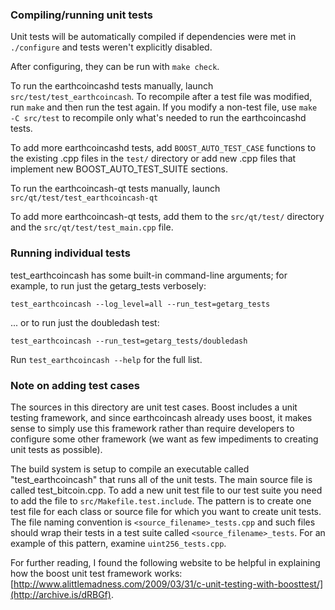 ### Compiling/running unit tests

Unit tests will be automatically compiled if dependencies were met in `./configure`
and tests weren't explicitly disabled.

After configuring, they can be run with `make check`.

To run the earthcoincashd tests manually, launch `src/test/test_earthcoincash`. To recompile
after a test file was modified, run `make` and then run the test again. If you
modify a non-test file, use `make -C src/test` to recompile only what's needed
to run the earthcoincashd tests.

To add more earthcoincashd tests, add `BOOST_AUTO_TEST_CASE` functions to the existing
.cpp files in the `test/` directory or add new .cpp files that
implement new BOOST_AUTO_TEST_SUITE sections.

To run the earthcoincash-qt tests manually, launch `src/qt/test/test_earthcoincash-qt`

To add more earthcoincash-qt tests, add them to the `src/qt/test/` directory and
the `src/qt/test/test_main.cpp` file.

### Running individual tests

test_earthcoincash has some built-in command-line arguments; for
example, to run just the getarg_tests verbosely:

    test_earthcoincash --log_level=all --run_test=getarg_tests

... or to run just the doubledash test:

    test_earthcoincash --run_test=getarg_tests/doubledash

Run `test_earthcoincash --help` for the full list.

### Note on adding test cases

The sources in this directory are unit test cases.  Boost includes a
unit testing framework, and since earthcoincash already uses boost, it makes
sense to simply use this framework rather than require developers to
configure some other framework (we want as few impediments to creating
unit tests as possible).

The build system is setup to compile an executable called "test_earthcoincash"
that runs all of the unit tests.  The main source file is called
test_bitcoin.cpp. To add a new unit test file to our test suite you need
to add the file to `src/Makefile.test.include`. The pattern is to create
one test file for each class or source file for which you want to create
unit tests.  The file naming convention is `<source_filename>_tests.cpp`
and such files should wrap their tests in a test suite
called `<source_filename>_tests`. For an example of this pattern,
examine `uint256_tests.cpp`.

For further reading, I found the following website to be helpful in
explaining how the boost unit test framework works:
[http://www.alittlemadness.com/2009/03/31/c-unit-testing-with-boosttest/](http://archive.is/dRBGf).
